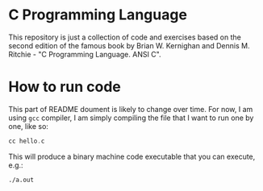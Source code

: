 # C Programming Language

This repository is just a collection of code and exercises based on the second edition of the 
famous book by Brian W. Kernighan and Dennis M. Ritchie - "C Programming Language. ANSI C".

# How to run code

This part of README doument is likely to change over time. For now, I am using `gcc` compiler, I
am simply compiling the file that I want to run one by one, like so:

```c
cc hello.c
```

This will produce a binary machine code executable that you can execute, e.g.:


```shell
./a.out
```
